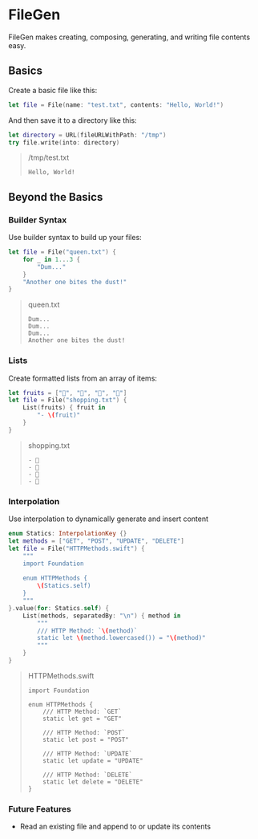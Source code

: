 # FileGen

FileGen makes creating, composing, generating, and writing file contents easy.

## Basics

Create a basic file like this:

```swift
let file = File(name: "test.txt", contents: "Hello, World!")
```

And then save it to a directory like this:

```swift
let directory = URL(fileURLWithPath: "/tmp")
try file.write(into: directory)
```

> /tmp/test.txt
> ``` 
> Hello, World! 
> ```

## Beyond the Basics

### Builder Syntax

Use builder syntax to build up your files:

```swift
let file = File("queen.txt") {
    for _ in 1...3 {        
        "Dum..."
    }
    "Another one bites the dust!"
}
```

> queen.txt
> ```
> Dum...
> Dum...
> Dum...
> Another one bites the dust!
> ```

### Lists

Create formatted lists from an array of items:

```swift
let fruits = ["🍎", "🍑", "🍊", "🍉"]
let file = File("shopping.txt") {
    List(fruits) { fruit in
        "- \(fruit)"
    }
}
```

> shopping.txt
> ```
> - 🍎 
> - 🍑
> - 🍊
> - 🍉
> ```

### Interpolation

Use interpolation to dynamically generate and insert content

```swift
enum Statics: InterpolationKey {} 
let methods = ["GET", "POST", "UPDATE", "DELETE"]
let file = File("HTTPMethods.swift") {
    """
    import Foundation
    
    enum HTTPMethods {
        \(Statics.self)
    }
    """
}.value(for: Statics.self) {
    List(methods, separatedBy: "\n") { method in
        """
        /// HTTP Method: `\(method)`
        static let \(method.lowercased()) = "\(method)" 
        """
    }
}
```

> HTTPMethods.swift
> 
> ```
> import Foundation
> 
> enum HTTPMethods {
>     /// HTTP Method: `GET`
>     static let get = "GET"
>
>     /// HTTP Method: `POST`
>     static let post = "POST"
>
>     /// HTTP Method: `UPDATE`
>     static let update = "UPDATE"
>
>     /// HTTP Method: `DELETE`
>     static let delete = "DELETE"
> }
> ```

### Future Features

- Read an existing file and append to or update its contents

